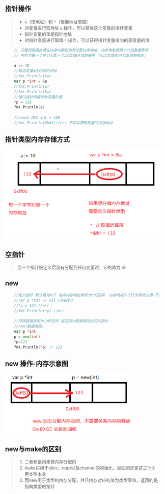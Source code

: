 ## 指针操作

> + `&`（取地址）和 `*`（根据地址取值）
> + 对变量进行取地址 `&` 操作，可以获得这个变量的指针变量
> + 指针变量的值是指针地址
> + 对指针变量进行取值 `*` 操作，可以获得指针变量指向的原变量的值

```go
	// 只要将数据存储在内存中都会为其分配内存地址。内存地址使用十六进数据表示
	// 内存为每一个字节分配一个32位或64位的编号（与32位或者64位处理器相关）

	a := 10
	//取出变量a在内存的地址
	//fmt.Println(&a)
	var p *int = &a
	//fmt.Println(p)
	//fmt.Println(&a)
	//通过指针间接修改变量的值
	*p = 132
	fmt.Println(a)

	//const MAX int = 100
	//fmt.Println(&MAX)//err 不可以获取常量的内存地址
```


## 指针类型内存存储方式

![指针类型内存存储方式示意图](images/ptr-def.png "")


## 空指针

> 当一个指针被定义后没有分配到任何变量时，它的值为 nil


## new

```go
	//定义指针 默认值为nil 指向内存地址编号为0的空间  内存地址0-255为系统占用 不允许用户读写操作
	//var p *int // nil (空指针)
	//*p = 123 //err
	//fmt.Println(*p) //err

	//开辟数据类型大小的空间 返回值为数据类型对应的指针
	//new(数据类型)
	var p *int
	p = new(int)
	*p=123
	fmt.Println(*p) // 123
```


## new 操作-内存示意图

![new 操作-内存示意图](images/ptr-new.png "")


## new与make的区别

> 1. 二者都是用来做内存分配的
> 2. make只用于slice、map以及channel的初始化，返回的还是这三个引用类型本身
> 3. 而new用于类型的内存分配，并且内存对应的值为类型零值，返回的是指向类型的指针
